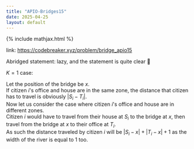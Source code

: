 ```yaml
---
title: "APIO-Bridges15"
date: 2025-04-25
layout: default
---
```


{% include mathjax.html %}


link: https://codebreaker.xyz/problem/bridge_apio15

Abridged statement: lazy, and the statement is quite clear 🤡

$K=1$ case:  

Let the position of the bridge be $x$.  
If citizen $i$'s office and house are in the same zone, the distance that citizen has to travel is obviously $|S_i-T_i|$.  
Now let us consider the case where citizen $i$'s office and house are in different zones.  
Citizen $i$ would have to travel from their house at $S_i$ to the bridge at $x$, then travel from the bridge at $x$ to their office at $T_i$.  
As such the distance traveled by citizen $i$ will be $|S_i-x|+|T_i-x|+1$ as the width of the river is equal to $1$ too.


